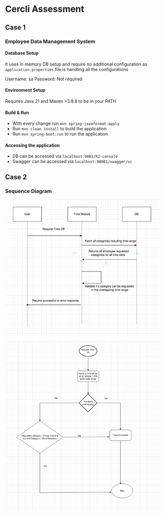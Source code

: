 # Cercli Assessment 

## Case 1

### Employee Data Management System

#### Database Setup

It uses in memory DB setup and require no additional configuration as `application.properties` file is handling
all the configurations

Username: sa
Password: Not required

#### Environment Setup
Requires Java 21 and Maven >3.8.8 to be in your PATH

#### Build & Run

- With every change run `mvn spring-javaformat:apply`
- Run `mvn clean install` to build the application
- Run `mvn spring-boot:run` to run the application

#### Accessing the application

- DB can be accessed via `localhost:9001/h2-console`
- Swagger can be accessed via `localhost:90001/swagger/ui`


## Case 2

### Sequence Diagram

![Sequence Diagram](Case2_Sequence_Diagram.png)

![Flowchart](Case2_FlowChart.png)
